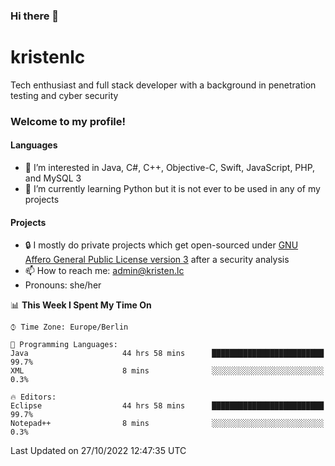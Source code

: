 ### Hi there 👋

# kristenlc

Tech enthusiast and full stack developer with a background in penetration testing and cyber security

### Welcome to my profile!

#### Languages
- 👀 I’m interested in Java, C#, C++, Objective-C, Swift, JavaScript, PHP, and MySQL 3
- 📖 I’m currently learning Python but it is not ever to be used in any of my projects

#### Projects
- 🔒 I mostly do private projects which get open-sourced under [GNU Affero General Public License version 3](https://www.fsf.org/bulletin/2021/fall/the-fundamentals-of-the-agplv3) after a security analysis
- 📫 How to reach me: admin@kristen.lc
- Pronouns: she/her

<!--START_SECTION:waka-->
📊 **This Week I Spent My Time On** 

```text
⌚︎ Time Zone: Europe/Berlin

💬 Programming Languages: 
Java                     44 hrs 58 mins      █████████████████████████   99.7% 
XML                      8 mins              ░░░░░░░░░░░░░░░░░░░░░░░░░   0.3%

🔥 Editors: 
Eclipse                  44 hrs 58 mins      █████████████████████████   99.7% 
Notepad++                8 mins              ░░░░░░░░░░░░░░░░░░░░░░░░░   0.3%

```


 Last Updated on 27/10/2022 12:47:35 UTC
<!--END_SECTION:waka-->
